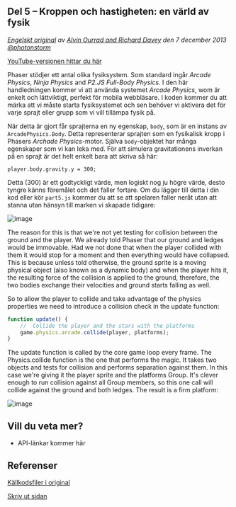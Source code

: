 ## Del 5 &ndash; Kroppen och hastigheten: en värld av fysik

*[Engelskt original](http://phaser.io/tutorials/making-your-first-phaser-game/index) av [Alvin Ourrad and Richard Davey](https://twitter.com/photonstorm) den 7 december 2013   [@photonstorm](https://twitter.com/photonstorm)*

[YouTube-versionen hittar du här](http://youtube.com)

Phaser stödjer ett antal olika fysiksystem.
Som standard ingår *Arcade Physics*, *Ninja Physics* and *P2.JS Full-Body Physics*.
I den här handledningen kommer vi att använda systemet *Arcade Physics*, wom är enkelt och lättviktigt, perfekt för mobila webbläsare.
I koden kommer du att märka att vi måste starta fysiksystemet och sen behöver vi aktivera det för varje sprajt eller grupp som vi vill tillämpa fysik på.

När detta är gjort får sprajterna en ny egenskap, `body`, som är en instans av `ArcadePhysics.Body`. 
Detta representerar sprajten som en fysikalisk kropp i Phasers *Archade Physics*-motor.
Själva `body`-objektet har många egenskaper som vi kan leka med.
För att simulera gravitationens inverkan på en sprajt är det helt enkelt bara att skriva så här:

`player.body.gravity.y = 300;`

Detta (300) är ett godtyckligt värde, men logiskt nog ju högre värde, desto tyngre känns föremålet och det faller fortare.
Om du lägger till detta i din kod eller kör `part5.js` 
kommer du att se att spelaren faller neråt utan att stanna utan hänsyn till marken vi skapade tidigare:

![image](http://phaser.io/content/tutorials/making-your-first-phaser-game/part5.png)

The reason for this is that we're not yet testing for collision between the ground and the player. We already told Phaser that our ground and ledges would be immovable. Had we not done that when the player collided with them it would stop for a moment and then everything would have collapsed. This is because unless told otherwise, the ground sprite is a moving physical object (also known as a dynamic body) and when the player hits it, the resulting force of the collision is applied to the ground, therefore, the two bodies exchange their velocities and ground starts falling as well.

So to allow the player to collide and take advantage of the physics properties we need to introduce a collision check in the update function:

```javascript
function update() {
    //  Collide the player and the stars with the platforms
    game.physics.arcade.collide(player, platforms);
}
```

The update function is called by the core game loop every frame. The Physics.collide function is the one that performs the magic. It takes two objects and tests for collision and performs separation against them. In this case we're giving it the player sprite and the platforms Group. It's clever enough to run collision against all Group members, so this one call will collide against the ground and both ledges. The result is a firm platform:

![image](http://phaser.io/content/tutorials/making-your-first-phaser-game/part6.png)

## Vill du veta mer?
* API-länkar kommer här

## Referenser
[Källkodsfiler i original](https://github.com/photonstorm/phaser/raw/master/resources/tutorials/02%20Making%20your%20first%20game/phaser_tutorial_02.zip)

[Skriv ut sidan](https://gitprint.com/coderdojolund/phaser-tutorials/blob/master/making-your-first-phaser-game/part5.md)
